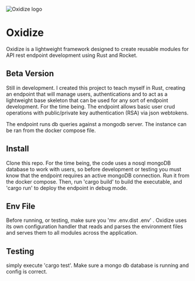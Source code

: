 ![Oxidize logo](https://hamrodev.com/images/oxidizelogo.png)

# Oxidize
Oxidize is a lightweight framework designed to create reusable modules for API rest endpoint development using Rust and Rocket.

## Beta Version
Still in development. I created this project to teach myself in Rust, creating an endpoint that will manage users, authentications and to act as a lightweight base skeleton that can be used for any sort of endpoint development. For the time being. The endpoint allows basic user crud operations with public/private key authentication (RSA) via json webtokens.

The endpoint runs db queries against a mongodb server. The instance can be ran from the docker compose file.

## Install
Clone this repo. For the time being, the code uses a nosql mongoDB database to work with users, so before development or testing you must know that the endpoint requires an active mongoDB connection. Run it from the docker compose. Then, run 'cargo build' to build the executable, and 'cargo run' to deploy the endpoint in debug mode.

## Env File
Before running, or testing, make sure you 'mv .env.dist .env' . Oxidize uses its own configuration handler that reads and parses the environment files and serves them to all modules across the application.

## Testing
simply execute 'cargo test'. Make sure a mongo db database is running and config is correct.